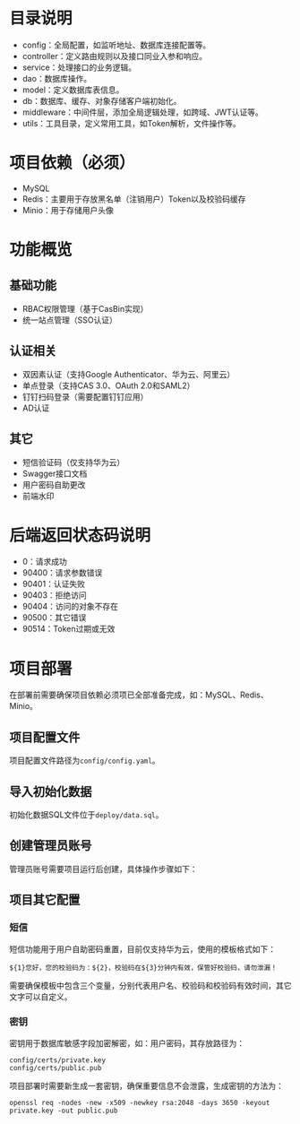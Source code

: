 # 目录说明
* config：全局配置，如监听地址、数据库连接配置等。
* controller：定义路由规则以及接口同业入参和响应。
* service：处理接口的业务逻辑。
* dao：数据库操作。
* model：定义数据库表信息。
* db：数据库、缓存、对象存储客户端初始化。
* middleware：中间件层，添加全局逻辑处理，如跨域、JWT认证等。
* utils：工具目录，定义常用工具，如Token解析，文件操作等。
# 项目依赖（必须）
* MySQL
* Redis：主要用于存放黑名单（注销用户）Token以及校验码缓存
* Minio：用于存储用户头像
# 功能概览
## 基础功能
* RBAC权限管理（基于CasBin实现）
* 统一站点管理（SSO认证）
## 认证相关
* 双因素认证（支持Google Authenticator、华为云、阿里云）
* 单点登录（支持CAS 3.0、OAuth 2.0和SAML2）
* 钉钉扫码登录（需要配置钉钉应用）
* AD认证
## 其它
* 短信验证码（仅支持华为云）
* Swagger接口文档
* 用户密码自助更改
* 前端水印
# 后端返回状态码说明
* 0：请求成功
* 90400：请求参数错误
* 90401：认证失败
* 90403：拒绝访问
* 90404：访问的对象不存在
* 90500：其它错误
* 90514：Token过期或无效
# 项目部署
在部署前需要确保项目依赖必须项已全部准备完成，如：MySQL、Redis、Minio。
## 项目配置文件
项目配置文件路径为`config/config.yaml`。
## 导入初始化数据
初始化数据SQL文件位于`deploy/data.sql`。
## 创建管理员账号
管理员账号需要项目运行后创建，具体操作步骤如下：
## 项目其它配置
### 短信
短信功能用于用户自助密码重置，目前仅支持华为云，使用的模板格式如下：
```
${1}您好，您的校验码为：${2}，校验码在${3}分钟内有效，保管好校验码，请勿泄漏！
```
需要确保模板中包含三个变量，分别代表用户名、校验码和校验码有效时间，其它文字可以自定义。
### 密钥
密钥用于数据库敏感字段加密解密，如：用户密码，其存放路径为：
```shell
config/certs/private.key
config/certs/public.pub
```
项目部署时需要新生成一套密钥，确保重要信息不会泄露，生成密钥的方法为：
```shell
openssl req -nodes -new -x509 -newkey rsa:2048 -days 3650 -keyout private.key -out public.pub
```